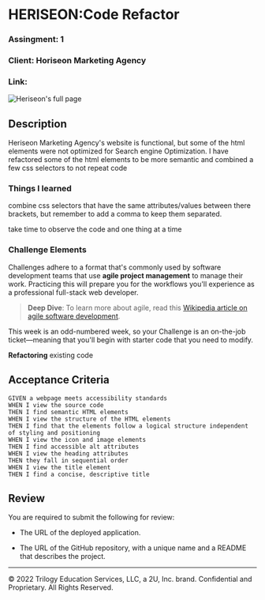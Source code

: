 # HERISEON:Code Refactor

### Assingment: 1
### Client: Horiseon Marketing Agency
### Link:

![Heriseon's full page](/homework//semantic-html/assets/heriseon.png)


## Description

Heriseon Marketing Agency's website is functional,
but some of the html elements were not optimized for Search engine Optimization.
I have refactored some of the html elements to be more semantic and combined a
few css selectors to not repeat code



### Things I learned

combine css selectors that have the same attributes/values between there brackets,
but remember to add a comma to keep them separated.

take time to observe the code and one thing at a time

### Challenge Elements

Challenges adhere to a format that's commonly used by software development teams that use **agile project management** to manage their work. Practicing this will prepare you for the workflows you'll experience as a professional full-stack web developer. 

> **Deep Dive**: To learn more about agile, read this [Wikipedia article on agile software development](https://en.wikipedia.org/wiki/Agile_software_development).



This week is an odd-numbered week, so your Challenge is an on-the-job ticket&mdash;meaning that you'll begin with starter code that you need to modify. 

**Refactoring** existing code

## Acceptance Criteria

```
GIVEN a webpage meets accessibility standards
WHEN I view the source code
THEN I find semantic HTML elements
WHEN I view the structure of the HTML elements
THEN I find that the elements follow a logical structure independent of styling and positioning
WHEN I view the icon and image elements
THEN I find accessible alt attributes
WHEN I view the heading attributes
THEN they fall in sequential order
WHEN I view the title element
THEN I find a concise, descriptive title
```



## Review

You are required to submit the following for review:

* The URL of the deployed application.

* The URL of the GitHub repository, with a unique name and a README that describes the project.

---
© 2022 Trilogy Education Services, LLC, a 2U, Inc. brand. Confidential and Proprietary. All Rights Reserved.

